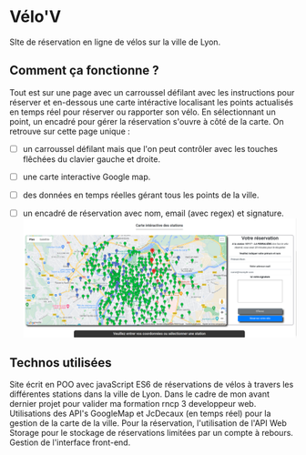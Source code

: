 # Vélo'V
SIte de réservation en ligne de vélos sur la ville de Lyon.

## Comment ça fonctionne ?
Tout est sur une page avec un carroussel défilant avec les instructions pour réserver et en-dessous une carte intéractive localisant les points actualisés en temps réel pour réserver ou rapporter son vélo. 
En sélectionnant un point, un encadré pour gérer la réservation s'ouvre à côté de la carte. 
On retrouve sur cette page unique :
- [ ] un carroussel défilant mais que l'on peut contrôler avec les touches flêchées du clavier gauche et droite.
- [ ] une carte interactive Google map.
- [ ] des données en temps réelles gérant tous les points de la ville.
- [ ] un encadré de réservation avec nom, email (avec regex) et signature.
![](Capture%20d%E2%80%99%C3%A9cran%20du%202023-05-09%2014-49-03.png)


## Technos utilisées
Site écrit en POO avec javaScript ES6 de réservations de vélos à travers les différentes stations dans la ville de Lyon. Dans le cadre de mon avant dernier projet pour valider ma formation rncp 3 developpeur web.
Utilisations des API's GoogleMap et JcDecaux (en temps réel) pour la gestion de la carte de la ville.
Pour la réservation, l'utilisation de l'API Web Storage pour le stockage de réservations limitées par un compte à rebours.
Gestion de l'interface front-end.


